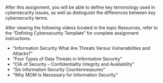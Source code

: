 After this assignment, you will be able to define key terminology used in cybersecurity issues, as well as distinguish the differences between key cybersecurity terms.

After viewing the following videos located in the topic Resources, refer to the “Defining Cybersecurity Template” for complete assignment instructions.

* “Information Security What Are Threats Versus Vulnerabilities and Attacks?”
* “Four Types of Data Threats in Information Security”
* “CIA of Security – Confidentiality Integrity and Availability”
* “Six Information Security Countermeasures”
* “Why MOM Is Necessary for Information Security”
